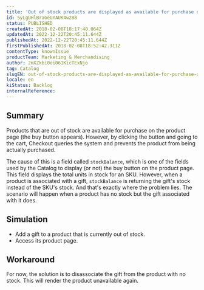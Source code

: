 ```yaml
---
title: 'Out of stock products are displayed as available for purchase on the product page'
id: 5yLgUHlBraGeUYAUK4w288
status: PUBLISHED
createdAt: 2018-02-08T18:17:40.064Z
updatedAt: 2022-12-22T20:45:11.644Z
publishedAt: 2022-12-22T20:45:11.644Z
firstPublishedAt: 2018-02-08T18:52:42.311Z
contentType: knownIssue
productTeam: Marketing & Merchandising
author: 2mXZkbi0oi061KicTExNjo
tag: Catalog
slugEN: out-of-stock-products-are-displayed-as-available-for-purchase-on-the-product-page
locale: en
kiStatus: Backlog
internalReference: 
---
```


## Summary

Products that are out of stock are available for purchase on the product page (the buy button appears). However, by clicking the button and going to the cart, Checkout queries the system and prevents the product from being actually purchased.

The cause of this is a field called `stockBalance`, which is one of the fields used by the Catalog to display (or not) the buy button on the product page. This field displays the total units in stock for an SKU. However, when a product is associated with a gift, `stockBalance` is returning the gift's stock instead of the SKU's stock. And that's exactly where the problem lies. The scenario will happen when a product has no stock but the gift associated with it does.

## Simulation

- Add a gift to a product that is currently out of stock.
- Access its product page.

## Workaround

For now, the solution is to disassociate the gift from the product with no stock. This will render the product unavailable again.

